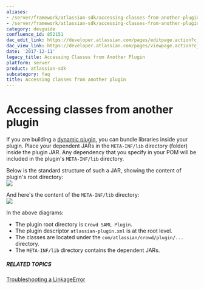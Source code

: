 ```yaml
---
aliases:
- /server/framework/atlassian-sdk/accessing-classes-from-another-plugin-852151.html
- /server/framework/atlassian-sdk/accessing-classes-from-another-plugin-852151.md
category: devguide
confluence_id: 852151
dac_edit_link: https://developer.atlassian.com/pages/editpage.action?cjm=wozere&pageId=852151
dac_view_link: https://developer.atlassian.com/pages/viewpage.action?cjm=wozere&pageId=852151
date: '2017-12-11'
legacy_title: Accessing Classes from Another Plugin
platform: server
product: atlassian-sdk
subcategory: faq
title: Accessing classes from another plugin
---
```

# Accessing classes from another plugin

If you are building a [dynamic plugin](/server/framework/atlassian-sdk/dynamic-plugin), you can bundle libraries inside your plugin. Place your dependent JARs in the `META-INF/lib` directory (folder) inside the plugin JAR. Any dependency that you specify in your POM will be included in the plugin's `META-INF/lib` directory.

Below is the standard structure of such a JAR, showing the content of plugin's root directory:  
![](/server/framework/atlassian-sdk/images/pluginjarstructure4.png)  
  
And here's the content of the `META-INF/lib` directory:  
![](/server/framework/atlassian-sdk/images/pluginjarstructure3.png)  
  
In the above diagrams:

-   The plugin root directory is `Crowd SAML Plugin`.
-   The plugin descriptor `atlassian-plugin.xml` is at the root level.
-   The classes are located under the `com/atlassian/crowd/plugin/...` directory.
-   The `META-INF/lib` directory contains the dependent JARs.

##### RELATED TOPICS

<a href="/pages/createpage.action?spaceKey=PLUGINFRAMEWORK&amp;title=Troubleshooting+a+LinkageError" class="createlink">Troubleshooting a LinkageError</a>














































































































































































































































